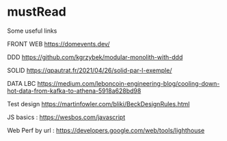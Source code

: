 # mustRead
Some useful links

FRONT WEB
https://domevents.dev/

DDD
https://github.com/kgrzybek/modular-monolith-with-ddd

SOLID
https://qpautrat.fr/2021/04/26/solid-par-l-exemple/

DATA LBC
https://medium.com/leboncoin-engineering-blog/cooling-down-hot-data-from-kafka-to-athena-5918a628bd98


Test design
https://martinfowler.com/bliki/BeckDesignRules.html

JS basics : 
https://wesbos.com/javascript

Web Perf by url :
https://developers.google.com/web/tools/lighthouse
